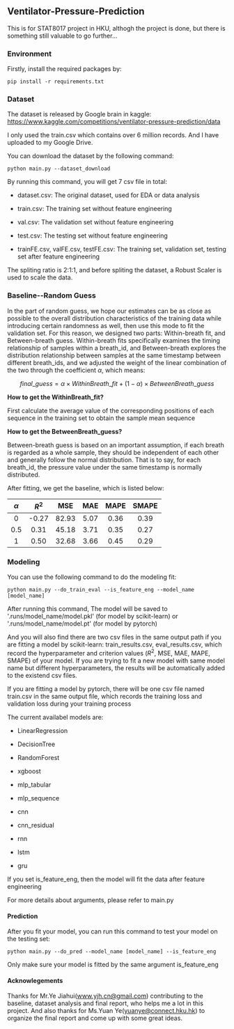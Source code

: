## Ventilator-Pressure-Prediction

This is for STAT8017 project in HKU, althogh the project is done, but there is something still valuable to go further...

### Environment

Firstly, install the required packages by:

```
pip install -r requirements.txt
```

### Dataset

The dataset is released by Google brain in kaggle: https://www.kaggle.com/competitions/ventilator-pressure-prediction/data

I only used the train.csv which contains over 6 million records. And I have uploaded to my Google Drive.

You can download the dataset by the following command:

```
python main.py --dataset_download
```
By running this command, you will get 7 csv file in total:

* dataset.csv: The original dataset, used for EDA or data analysis

* train.csv: The training set without feature engineering 

* val.csv: The validation set without feature engineering

* test.csv: The testing set without feature engineering

* trainFE.csv, valFE.csv, testFE.csv: The training set, validation set, testing set after feature engineering

The spliting ratio is 2:1:1, and before spliting the dataset, a Robust Scaler is used to scale the data.

### Baseline--Random Guess

In the part of random guess, we hope our estimates can be as close as possible to the overall distribution characteristics of the training data while introducing certain randomness as well, then use this mode to fit the validation set. For this reason, we designed two parts: Within-breath fit, and Between-breath guess. Within-breath fits specifically examines the timing relationship of samples within a breath\_id, and Between-breath explores the distribution relationship between samples at the same timestamp between different breath\_ids, and we adjusted the weight of the linear combination of the two through the coefficient $\alpha$, which means:

$$
final\_{guess} = \alpha \times WithinBreath\_{fit} + (1-\alpha) \times BetweenBreath\_guess
$$

**How to get the WithinBreath\_fit?**

First calculate the average value of the corresponding positions of each sequence in the training set to obtain the sample mean sequence

**How to get the BetweenBreath\_guess?**

Between-breath guess is based on an important assumption, if each breath is regarded as a whole sample, they should be independent of each other and generally follow the normal distribution. That is to say, for each breath\_id, the pressure value under the same timestamp is normally distributed.

After fitting, we get the baseline, which is listed below:

|$\alpha$|$R^2$|MSE|MAE|MAPE|SMAPE|
|:---:|:---:|:---:|:---:|:---:|:---:|
|0|-0.27|82.93|5.07|0.36|0.39| 
|0.5|0.31|45.18|3.71|0.35|0.27| 
|1|0.50|32.68|3.66|0.45|0.29| 
  
### Modeling

You can use the following command to do the modeling fit:

```
python main.py --do_train_eval --is_feature_eng --model_name [model_name] 
```
After running this command, The model will be saved to '.runs/model_name/model.pkl' (for model by scikit-learn) or '.runs/model_name/model.pt' (for model by pytorch)

And you will also find there are two csv files in the same output path if you are fitting a model by scikit-learn: train_results.csv, eval_results.csv, which record the hyperparameter and criterion values ($R^2$, MSE, MAE, MAPE, SMAPE) of your model. If you are trying to fit a new model with same model name but different hyperparameters, the results will be automatically added to the existend csv files.

If you are fitting a model by pytorch, there will be one csv file named train.csv in the same output file, which records the training loss and validation loss during your training process

The current availabel models are:

* LinearRegression

* DecisionTree

* RandomForest

* xgboost

* mlp_tabular

* mlp_sequence

* cnn

* cnn_residual

* rnn

* lstm

* gru

If you set is_feature_eng, then the model will fit the data after feature engineering

For more details about arguments, please refer to main.py

#### Prediction

After you fit your model, you can run this command to test your model on the testing set:

```
python main.py --do_pred --model_name [model_name] --is_feature_eng
```

Only make sure your model is fitted by the same argument is_feature_eng

#### Acknowlegements

Thanks for Mr.Ye Jiahui(www.yjh.cn@gmail.com) contributing to the baseline, dataset analysis and final report, who helps me a lot in this project. And also thanks for Ms.Yuan Ye(yuanye@connect.hku.hk) to organize the final report and come up with some great ideas.
